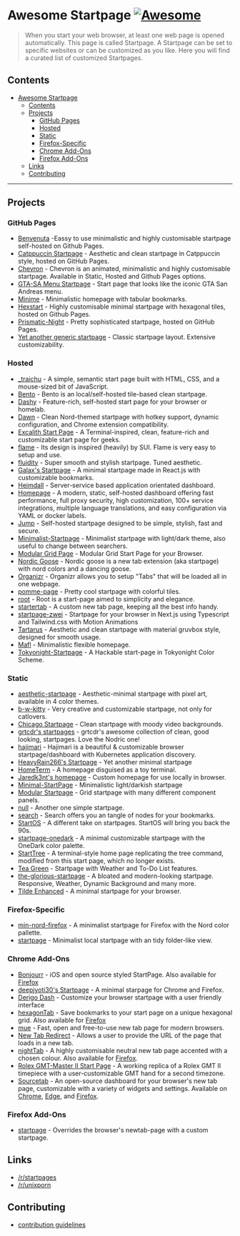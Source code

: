 # Awesome Startpage [![Awesome](https://awesome.re/badge-flat2.svg)](https://awesome.re)

> When you start your web browser, at least one web page is opened automatically. This page is called Startpage. A Startpage can be set to specific websites or can be customized as you like. Here you will find a curated list of customized Startpages.

## Contents

- [Awesome Startpage ](#awesome-startpage-)
  - [Contents](#contents)
  - [Projects](#projects)
    - [GitHub Pages](#github-pages)
    - [Hosted](#hosted)
    - [Static](#static)
    - [Firefox-Specific](#firefox-specific)
    - [Chrome Add-Ons](#chrome-add-ons)
    - [Firefox Add-Ons](#firefox-add-ons)
  - [Links](#links)
  - [Contributing](#contributing)

---

## Projects

### GitHub Pages

- [Benvenuta](https://github.com/h1tarxeth/Benvenuta-minimal_startpage) -Eassy to use minimalistic and highly customisable startpage self-hosted on Github Pages.
- [Catppuccin Startpage](https://github.com/pivoshenko/catppuccin-startpage) - Aesthetic and clean startpage in Catppuccin style, hosted on GitHub Pages.
- [Chevron](https://github.com/kholmogorov27/chevron) - Chevron is an animated, minimalistic and highly customisable startpage. Available in Static, Hosted and Github Pages options.
- [GTA-SA Menu Startpage](https://github.com/wjkba/gta-sa-menu-startpage) - Start page that looks like the iconic GTA San Andreas menu.
- [Minime](https://github.com/yashchaudhari008/minime) - Minimalistic homepage with tabular bookmarks.
- [Hexstart](https://github.com/ArmoredVortex/Hexstart) - Highly customisable minimal startpage with hexagonal tiles, hosted on Github Pages.
- [Prismatic-Night](https://github.com/dbuxy218/Prismatic-Night) - Pretty sophisticated startpage, hosted on GitHub Pages.
- [Yet another generic startpage](https://github.com/PrettyCoffee/yet-another-generic-startpage) - Classic startpage layout. Extensive customizability.

### Hosted

- [\_traichu](https://github.com/Tressley/_traichu) - A simple, semantic start page built with HTML, CSS, and a mouse-sized bit of JavaScript.
- [Bento](https://github.com/MiguelRAvila/Bento) - Bento is an local/self-hosted tile-based clean startpage.
- [Dashy](https://github.com/Lissy93/dashy) - Feature-rich, self-hosted start page for your browser or homelab.
- [Dawn](https://github.com/TheMY3/dawn-startpage) - Clean Nord-themed startpage with hotkey support, dynamic configuration, and Chrome extension compatibility.
- [Excalith Start Page](https://github.com/excalith/excalith-start-page) - A Terminal-inspired, clean, feature-rich and customizable start page for geeks.
- [flame](https://github.com/pawelmalak/flame) - Its design is inspired (heavily) by SUI. Flame is very easy to setup and use.
- [fluidity](https://github.com/PrettyCoffee/fluidity) - Super smooth and stylish startpage. Tuned aesthetic.
- [Galax's Startpage](https://github.com/Galax028/startpage) - A minimal startpage made in React.js with customizable bookmarks.
- [Heimdall](https://github.com/linuxserver/Heimdall) - Server-service based application orientated dashboard.
- [Homepage](https://github.com/gethomepage/homepage) - A modern, static, self-hosted dashboard offering fast performance, full proxy security, high customization, 100+ service integrations, multiple language translations, and easy configuration via YAML or docker labels.
- [Jump](https://github.com/daledavies/jump) - Self-hosted startpage designed to be simple, stylish, fast and secure.
- [Minimalist-Startpage](https://github.com/ropoko/Startpage) - Minimalist startpage with light/dark theme, also useful to change between searchers.
- [Modular Grid Page](https://github.com/timothypholmes/startup-page) - Modular Grid Start Page for your Browser.
- [Nordic Goose](https://github.com/PrettyCoffee/nordic-goose) - Nordic goose is a new tab extension (aka startpage) with nord colors and a dancing goose.
- [Organizr](https://github.com/causefx/Organizr) - Organizr allows you to setup "Tabs" that will be loaded all in one webpage.
- [pomme-page](https://github.com/kikiklang/pomme-page) - Pretty cool startpage with colorful tiles.
- [root](https://github.com/imreyesjorge/root-startpage) - Root is a start-page aimed to simplicity and elegance.
- [startertab](https://github.com/allister-grange/startertab) - A custom new tab page, keeping all the best info handy.
- [startpage-zwei](https://github.com/Thomashighbaugh/startpage-zwei) - Startpage for your browser in Next.js using Typescript and Tailwind.css with Motion Animations
- [Tartarus](https://github.com/AllJavi/tartarus-startpage) - Aesthetic and clean startpage with material gruvbox style, designed for smooth usage.
- [Mafl](https://github.com/hywax/mafl) - Minimalistic flexible homepage.
- [Tokyonight-Startpage](https://github.com/Terminal127/tokyonight-startpage) - A Hackable start-page in Tokyonight Color Scheme.

### Static

- [aesthetic-startpage](https://github.com/Nainish-Rai/Aesthetic-Startpage) - Aesthetic-minimal startpage with pixel art, available in 4 color themes.
- [b-w-kitty](https://github.com/PrettyCoffee/b-w-kitty) - Very creative and customizable startpage, not only for catlovers.
- [Chicago Startpage](https://github.com/timothypholmes/start-page-chicago) - Clean startpage with moody video backgrounds.
- [grtcdr's startpages](https://github.com/grtcdr/startpages) - grtcdr's awesome collection of clean, good looking, startpages. Love the Nodric one!
- [hajimari](https://github.com/toboshii/hajimari) - Hajimari is a beautiful & customizable browser startpage/dashboard with Kubernetes application discovery.
- [HeavyRain266's Startpage](https://github.com/HeavyRain266/startpage) - Yet another minimal startpage
- [HomeTerm](https://github.com/Jaredk3nt/HomeTerm) - A homepage disguised as a toy terminal.
- [Jaredk3nt's homepage](https://github.com/Jaredk3nt/homepage) - Custom homepage for use locally in browser.
- [Minimal-StartPage](https://github.com/Nimplex/Minimal-StartPage) - Minimalistic light/darkish startpage
- [Modular Startpage](https://github.com/timothypholmes/startup-page) - Grid startpage with many different component panels.
- [null](https://github.com/sadparadiseinhell/null) - Another one simple startpage.
- [search](https://github.com/l0bsters/search) - Search offers you an tangle of nodes for your bookmarks.
- [StartOS](https://github.com/Jaredk3nt/startos) - A different take on startpages. StartOS will bring you back the 90s.
- [startpage-onedark](https://github.com/AbdelrhmanNile/startpage-onedark) - A minimal customizable startpage with the OneDark color palette.
- [StartTree](https://github.com/Paul-Houser/StartTree) - A terminal-style home page replicating the tree command, modified from this start page, which no longer exists.
- [Tea Green](https://github.com/sadparadiseinhell/tea-green) - Startpage with Weather and To-Do List features.
- [the-glorious-startpage](https://github.com/manilarome/the-glorious-startpage/) - A bloated and modern-looking startpage. Responsive, Weather, Dynamic Background and many more.
- [Tilde Enhanced](https://github.com/Ozencb/tilde-enhanced) - A minimal startpage for your browser.

### Firefox-Specific

- [min-nord-firefox](https://github.com/not-a-dev-stein/min-nord-firefox) - A minimalist startpage for Firefox with the Nord color pallette.
- [startpage](https://github.com/rajshekhar26/startpage) - Minimalist local startpage with an tidy folder-like view.

### Chrome Add-Ons

- [Bonjourr](https://chrome.google.com/webstore/detail/bonjourr/dlnejlppicbjfcfcedcflplfjajinajd) - iOS and open source styled StartPage. Also available for [Firefox](https://addons.mozilla.org/en-US/firefox/addon/bonjourr-startpage/)
- [deepjyoti30's Startpage](https://github.com/deepjyoti30/startpage) - A minimal starpage for Chrome and Firefox.
- [Derigo Dash](https://chrome.google.com/webstore/detail/derigo-dash/aiadgflpmkcihappkfkbgehghkiadnip) - Customize your browser startpage with a user friendly interface
- [hexagonTab](https://chrome.google.com/webstore/detail/hexagontab/hjapnkiokjkamfjenbdagacmpkobjlgi) - Save bookmarks to your start page on a unique hexagonal grid. Also available for [Firefox](https://addons.mozilla.org/en-US/firefox/addon/hexagontab/)
- [mue](https://github.com/mue/mue) - Fast, open and free-to-use new tab page for modern browsers.
- [New Tab Redirect](https://chrome.google.com/webstore/detail/new-tab-redirect/icpgjfneehieebagbmdbhnlpiopdcmna) - Allows a user to provide the URL of the page that loads in a new tab.
- [nightTab](https://chrome.google.com/webstore/detail/nighttab/hdpcadigjkbcpnlcpbcohpafiaefanki) - A highly customisable neutral new tab page accented with a chosen colour. Also available for [Firefox](https://addons.mozilla.org/en-US/firefox/addon/nighttab/).
- [Rolex GMT-Master II Start Page](https://chrome.google.com/webstore/detail/rolex-gmt-master-ii-start/hchnfnfjjknanhhconaappneoejmgngi?hl=en&authuser=0) - A working replica of a Rolex GMT II timepiece with a user-customizable GMT hand for a second timezone.
- [Sourcetab](https://github.com/sourcetab/sourcetab) - An open-source dashboard for your browser's new tab page, customizable with a variety of widgets and settings. Available on [Chrome](https://chrome.google.com/webstore/detail/sourcetab/akomlegpokabommpdjfmhnbdcnaefmdo), [Edge](https://microsoftedge.microsoft.com/addons/detail/sourcetab/fpknfiaimmgbbpplehjclidiphmhljeh), and [Firefox](https://addons.mozilla.org/en-US/firefox/addon/sourcetab/).

### Firefox Add-Ons

- [startpage](https://addons.mozilla.org/en-US/firefox/addon/square-startpage/) - Overrides the browser's newtab-page with a custom startpage.

## Links

- [/r/startpages](https://www.reddit.com/r/startpages/)
- [/r/unixporn](https://www.reddit.com/r/unixporn/)

## Contributing

- [contribution guidelines](https://github.com/jnmcfly/awsome-startpage/blob/master/CONTRIBUTING.md)
